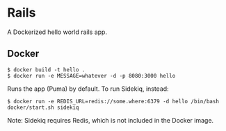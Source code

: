 # Rails

A Dockerized hello world rails app.

## Docker

```
$ docker build -t hello .
$ docker run -e MESSAGE=whatever -d -p 8080:3000 hello
```

Runs the app (Puma) by default. To run Sidekiq, instead:

```
$ docker run -e REDIS_URL=redis://some.where:6379 -d hello /bin/bash docker/start.sh sidekiq
```

Note: Sidekiq requires Redis, which is not included in the Docker image.
